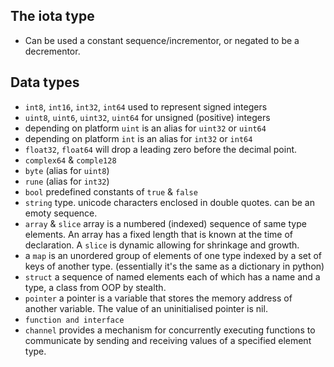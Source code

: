 ## The iota type

- Can be used a constant sequence/incrementor, or negated to be a decrementor.

## Data types

- `int8`, `int16`, `int32`, `int64` used to represent signed integers
- `uint8`, `uint6`, `uint32`, `uint64` for unsigned (positive) integers
- depending on platform `uint` is an alias for `uint32` or `uint64`
- depending on platform `int` is an alias for `int32` or `int64`
- `float32`, `float64` will drop a leading zero before the decimal point.
- `complex64` & `comple128`
- `byte` (alias for `uint8`)
- `rune` (alias for `int32`)
- `bool` predefined constants of `true` & `false`
- `string` type. unicode characters enclosed in double quotes. can be an emoty sequence.
- `array` & `slice` array is a numbered (indexed) sequence of same type elements. An array has a fixed length that is known at the time of declaration. A `slice` is dynamic allowing for shrinkage and growth.
- a `map` is an unordered group of elements of one type indexed by a set of keys of another type. (essentially it's the same as a dictionary in python)
- `struct` a sequence of named elements each of which has a name and a type, a class from OOP by stealth.
- `pointer` a pointer is a variable that stores the memory address of another variable. The value of an uninitialised pointer is nil.
- `function and interface`
- `channel` provides a mechanism for concurrently executing functions to communicate by sending and receiving values of a specified element type.

